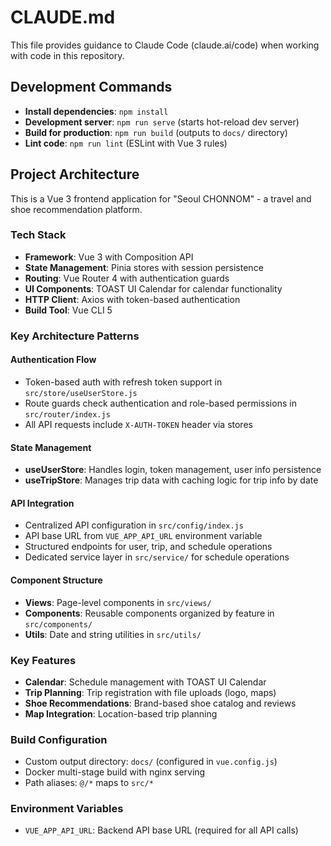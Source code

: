 # CLAUDE.md

This file provides guidance to Claude Code (claude.ai/code) when working with code in this repository.

## Development Commands

- **Install dependencies**: `npm install`
- **Development server**: `npm run serve` (starts hot-reload dev server)
- **Build for production**: `npm run build` (outputs to `docs/` directory)
- **Lint code**: `npm run lint` (ESLint with Vue 3 rules)

## Project Architecture

This is a Vue 3 frontend application for "Seoul CHONNOM" - a travel and shoe recommendation platform.

### Tech Stack
- **Framework**: Vue 3 with Composition API
- **State Management**: Pinia stores with session persistence
- **Routing**: Vue Router 4 with authentication guards
- **UI Components**: TOAST UI Calendar for calendar functionality
- **HTTP Client**: Axios with token-based authentication
- **Build Tool**: Vue CLI 5

### Key Architecture Patterns

#### Authentication Flow
- Token-based auth with refresh token support in `src/store/useUserStore.js`
- Route guards check authentication and role-based permissions in `src/router/index.js`
- All API requests include `X-AUTH-TOKEN` header via stores

#### State Management
- **useUserStore**: Handles login, token management, user info persistence
- **useTripStore**: Manages trip data with caching logic for trip info by date

#### API Integration
- Centralized API configuration in `src/config/index.js`
- API base URL from `VUE_APP_API_URL` environment variable
- Structured endpoints for user, trip, and schedule operations
- Dedicated service layer in `src/service/` for schedule operations

#### Component Structure
- **Views**: Page-level components in `src/views/`
- **Components**: Reusable components organized by feature in `src/components/`
- **Utils**: Date and string utilities in `src/utils/`

### Key Features
- **Calendar**: Schedule management with TOAST UI Calendar
- **Trip Planning**: Trip registration with file uploads (logo, maps)
- **Shoe Recommendations**: Brand-based shoe catalog and reviews
- **Map Integration**: Location-based trip planning

### Build Configuration
- Custom output directory: `docs/` (configured in `vue.config.js`)
- Docker multi-stage build with nginx serving
- Path aliases: `@/*` maps to `src/*`

### Environment Variables
- `VUE_APP_API_URL`: Backend API base URL (required for all API calls)
